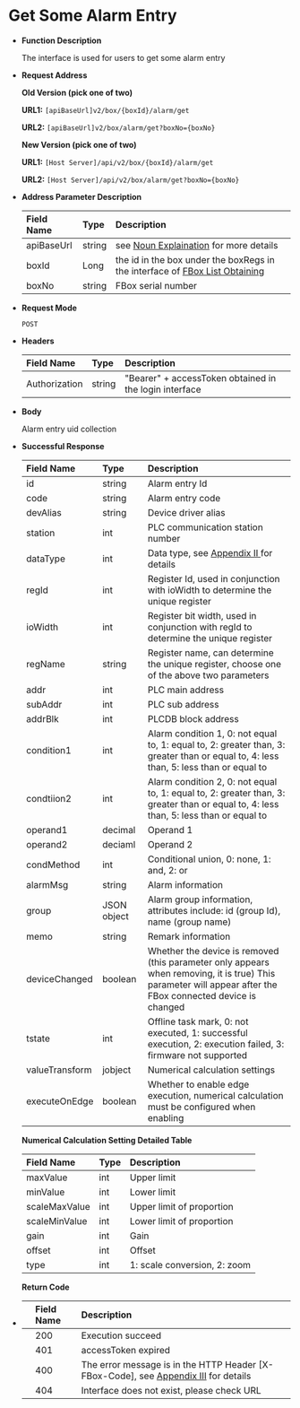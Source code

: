 # Get Some Alarm Entry

* **Function Description**

   The interface is used for users to get some alarm entry

* **Request Address** 

   **Old Version \(pick one of two\)**

   **URL1:** `[apiBaseUrl]v2/box/{boxId}/alarm/get`

   **URL2:** `[apiBaseUrl]v2/box/alarm/get?boxNo={boxNo}`

   **New Version \(pick one of two\)**

   **URL1:** `[Host Server]/api/v2/box/{boxId}/alarm/get`

   **URL2:** `[Host Server]/api/v2/box/alarm/get?boxNo={boxNo}`

* **Address Parameter Description**

  | Field Name | Type | Description |
  | :--- | :--- | :--- |
  | apiBaseUrl | string | see [Noun Explaination](https://app.gitbook.com/@upsilonauto/s/sdk-interface-and-http-interface/~/drafts/-Mj8wlgyy_R51z8IfQDt/http-document-1/login-interface/noun-explain-or-fbox-document) for more details |
  | boxId | Long | the id in the box under the boxRegs in the interface of [FBox List Obtaining](https://app.gitbook.com/@upsilonauto/s/sdk-interface-and-http-interface/~/drafts/-Mj9gNHJSzXO8L7zJd-l/http-document-1/untitled/untitled-4) |
  | boxNo | string | FBox serial number |

* **Request Mode**

   `POST`

* **Headers**

  | Field Name | Type | Description |
  | :--- | :--- | :--- |
  | Authorization | string | "Bearer" + accessToken obtained in the login interface |

* **Body**

   Alarm entry uid collection

* **Successful Response**

  | Field Name | Type | Description |
  | :--- | :--- | :--- |
  | id | string | Alarm entry Id |
  | code | string | Alarm entry code |
  | devAlias | string | Device driver alias |
  | station | int | PLC communication station number |
  | dataType | int | Data type, see [Appendix II ](https://app.gitbook.com/@upsilonauto/s/sdk-interface-and-http-interface/~/drafts/-MjC0dIK6gMQjbDiItxW/http-document-1/appendix/untitled-1)for details |
  | regId | int | Register Id, used in conjunction with ioWidth to determine the unique register |
  | ioWidth | int | Register bit width, used in conjunction with regId to determine the unique register |
  | regName | string | Register name, can determine the unique register, choose one of the above two parameters |
  | addr | int | PLC main address |
  | subAddr | int | PLC sub address |
  | addrBlk | int | PLCDB block address |
  | condition1 | int | Alarm condition 1, 0: not equal to, 1: equal to, 2: greater than, 3: greater than or equal to, 4: less than, 5: less than or equal to |
  | condtiion2 | int | Alarm condition 2, 0: not equal to, 1: equal to, 2: greater than, 3: greater than or equal to, 4: less than, 5: less than or equal to |
  | operand1 | decimal | Operand 1 |
  | operand2 | deciaml | Operand 2 |
  | condMethod | int | Conditional union, 0: none, 1: and, 2: or |
  | alarmMsg | string | Alarm information |
  | group | JSON object | Alarm group information, attributes include: id \(group Id\), name \(group name\) |
  | memo | string | Remark information  |
  | deviceChanged | boolean | Whether the device is removed \(this parameter only appears when removing, it is true\) This parameter will appear after the FBox connected device is changed |
  | tstate | int | Offline task mark, 0: not executed, 1: successful execution, 2: execution failed, 3: firmware not supported |
  | valueTransform | jobject | Numerical calculation settings |
  | executeOnEdge | boolean | Whether to enable edge execution, numerical calculation must be configured when enabling |

 

  **Numerical Calculation Setting Detailed Table**

  | Field Name | Type | Description |
  | :--- | :--- | :--- |
  | maxValue | int | Upper limit |
  | minValue | int | Lower limit |
  | scaleMaxValue | int | Upper limit of proportion |
  | scaleMinValue | int | Lower limit of proportion |
  | gain | int | Gain |
  | offset | int | Offset |
  | type | int | 1: scale conversion, 2: zoom |

  **Return Code**

* |  | Field Name | Description |
  | :--- | :--- | :--- |
  |  | 200 | Execution succeed |
  |  | 401 | accessToken expired  |
  |  | 400 | The error message is in the HTTP Header \[X-FBox-Code\], see [Appendix III](https://app.gitbook.com/@upsilonauto/s/sdk-interface-and-http-interface/~/drafts/-MjC0dIK6gMQjbDiItxW/http-document-1/appendix/untitled-2) for details |
  |  | 404 | Interface does not exist, please check URL |

